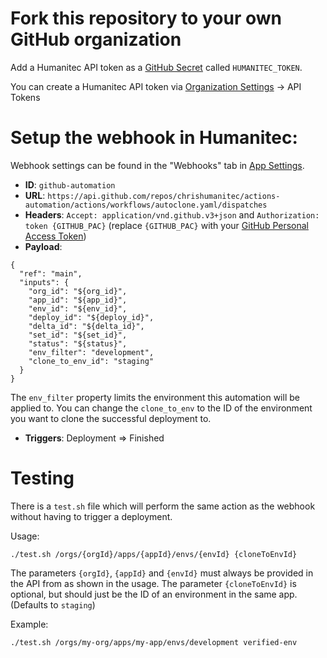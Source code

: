 # Fork this repository to your own GitHub organization

Add a Humanitec API token as a [GitHub Secret](https://docs.github.com/en/actions/reference/encrypted-secrets#creating-encrypted-secrets-for-a-repository) called `HUMANITEC_TOKEN`.

You can create a Humanitec API token via [Organization Settings](https://docs.humanitec.com/reference/user-interface/organization-settings) -> API Tokens

# Setup the webhook in Humanitec:

Webhook settings can be found in the "Webhooks" tab in [App Settings](https://docs.humanitec.com/reference/user-interface/app-settings-screen).

- **ID**: `github-automation`
- **URL**: `https://api.github.com/repos/chrishumanitec/actions-automation/actions/workflows/autoclone.yaml/dispatches`
- **Headers**: `Accept: application/vnd.github.v3+json` and `Authorization: token {GITHUB_PAC}` (replace `{GITHUB_PAC}` with your [GitHub Personal Access Token](https://docs.github.com/en/github/authenticating-to-github/creating-a-personal-access-token))
- **Payload**:

````
{
  "ref": "main",
  "inputs": {
    "org_id": "${org_id}",
    "app_id": "${app_id}",
    "env_id": "${env_id}",
    "deploy_id": "${deploy_id}",
    "delta_id": "${delta_id}",
    "set_id": "${set_id}",
    "status": "${status}",
    "env_filter": "development",
    "clone_to_env_id": "staging"
  }
}
````
The `env_filter` property limits the environment this automation will be applied to.
You can change the `clone_to_env` to the ID of the environment you want to clone the successful deployment to.

- **Triggers**: Deployment => Finished

# Testing

There is a `test.sh` file which will perform the same action as the webhook without having to trigger a deployment.

Usage:

````
./test.sh /orgs/{orgId}/apps/{appId}/envs/{envId} {cloneToEnvId}
````

The parameters `{orgId}`, `{appId}` and `{envId}` must always be provided in the API from as shown in the usage.
The parameter `{cloneToEnvId}` is optional, but should just be the ID of an environment in the same app. (Defaults to `staging`)

Example:
````
./test.sh /orgs/my-org/apps/my-app/envs/development verified-env
````
